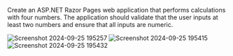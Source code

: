 Create an ASP.NET Razor Pages web application that performs calculations with four numbers. The application should validate that the user inputs at least two numbers and ensure that all inputs are numeric.

![Screenshot 2024-09-25 195257](https://github.com/user-attachments/assets/a29ee784-cf04-4604-ab5c-05c1c9ce2a8c)
![Screenshot 2024-09-25 195415](https://github.com/user-attachments/assets/fc31a75a-276c-4907-9823-14c8d1903659)
![Screenshot 2024-09-25 195432](https://github.com/user-attachments/assets/02609e87-166e-4480-9d1e-ec9a005cbce8)
